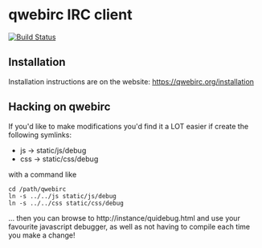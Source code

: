 # qwebirc IRC client

[![Build Status](https://travis-ci.org/qwebirc/qwebirc.png?branch=master)](https://travis-ci.org/qwebirc/qwebirc)

## Installation

Installation instructions are on the website: https://qwebirc.org/installation

## Hacking on qwebirc

If you'd like to make modifications you'd find it a LOT easier if create the following symlinks:

- js -> static/js/debug
- css -> static/css/debug

with a command like

```
cd /path/qwebirc
ln -s ../../js static/js/debug
ln -s ../../css static/css/debug
```

... then you can browse to http://instance/quidebug.html and use your favourite javascript debugger, as well as not having to compile each time you make a change!
